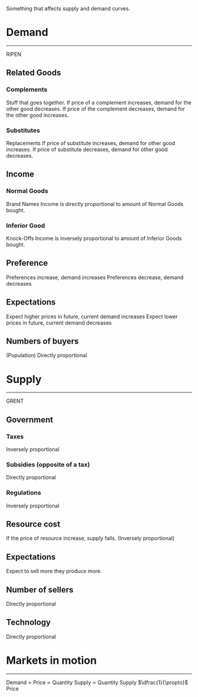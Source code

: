 Something that affects supply and demand curves.

# Demand
---
RIPEN
## Related Goods
### Complements
Stuff that goes together. 
If price of a complement increases, demand for the other good decreases. 
If price of the complement decreases, demand for the other good increases.
### Substitutes
Replacements 
If price of substitute increases, demand for other good increases.
If price of substitute decreases, demand for other good decreases.
## Income
### Normal Goods
Brand Names
Income is directly proportional to amount of Normal Goods bought.
### Inferior Good
Knock-Offs
Income is inversely proportional to amount of Inferior Goods bought.
## Preference
Preferences increase, demand increases
Preferences decrease, demand decreases 
## Expectations
Expect higher prices in future, current demand increases
Expect lower prices in future, current demand decreases 
## Numbers of buyers
(Population)
Directly proportional 
# Supply
---
GRENT
## Government
### Taxes
Inversely proportional
### Subsidies (opposite of a tax)
Directly proportional
### Regulations
Inversely proportional
## Resource cost
If the price of resource increase, supply falls. (Inversely proportional)
## Expectations
Expect to sell more they produce more. 
## Number of sellers
Directly proportional
## Technology
Directly proportional

# Markets in motion 
---

Demand $\propto$ Price $\propto$ Quantity
Supply $\propto$ Quantity
Supply $\dfrac{1}{\propto}$ Price